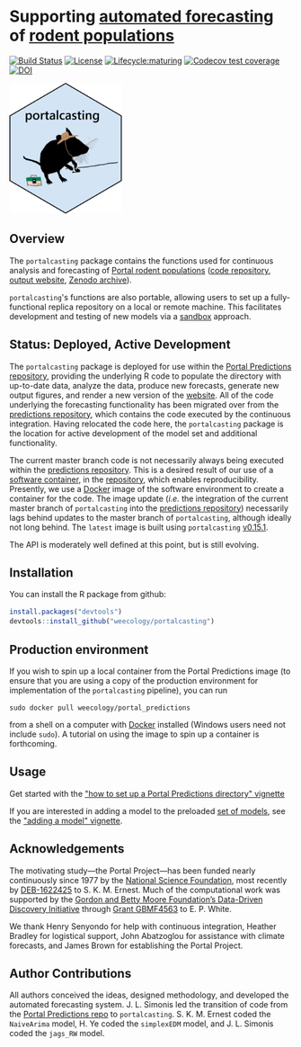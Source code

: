 # Supporting [automated forecasting](https://github.com/weecology/portalPredictions) of [rodent populations](https://portal.weecology.org/)
[![Build Status](https://travis-ci.org/weecology/portalcasting.svg?branch=master)](https://travis-ci.org/weecology/portalcasting)
[![License](http://img.shields.io/badge/license-MIT-blue.svg)](https://raw.githubusercontent.com/weecology/portalPredictions/master/LICENSE)
[![Lifecycle:maturing](https://img.shields.io/badge/lifecycle-maturing-blue.svg)](https://www.tidyverse.org/lifecycle/#maturing)
[![Codecov test coverage](https://img.shields.io/codecov/c/github/weecology/portalcasting/master.svg)](https://codecov.io/github/weecology/portalcasting/branch/master)
[![DOI](https://zenodo.org/badge/DOI/10.5281/zenodo.3332973.svg)](https://doi.org/10.5281/zenodo.3332973)

<img src="man/figures/portalcasting.png" width="200px">

## Overview

The `portalcasting` package contains the functions used for continuous analysis and forecasting of [Portal rodent populations](https://portal.weecology.org/) ([code repository](https://github.com/weecology/portalPredictions), [output website](http://portal.naturecast.org/), [Zenodo archive](https://doi.org/10.5281/zenodo.833438)).

`portalcasting`'s functions are also portable, allowing users to set up a fully-functional replica repository on a local or remote machine. This facilitates development and testing of new models
via a [sandbox](https://en.wikipedia.org/wiki/Sandbox_(software_development)) approach. 

## Status: Deployed, Active Development

The `portalcasting` package is deployed for use within the [Portal Predictions repository](https://github.com/weecology/portalPredictions), providing the underlying R code to populate the directory with up-to-date data, analyze the data, produce new forecasts, generate new output figures, and render a new version of the [website](http://portal.naturecast.org/). All of the code underlying the forecasting functionality has been migrated 
over from the [predictions repository](https://github.com/weecology/portalPredictions), which contains the code executed by the continuous integration. Having relocated the code here, the `portalcasting` package is the location for active development of the model set and additional functionality. 

The current master branch code is not necessarily always being executed within the [predictions repository](https://github.com/weecology/portalPredictions). This is a desired result of our use of a [software container](https://en.wikipedia.org/wiki/Operating-system-level_virtualization), in the [repository](https://github.com/weecology/portalPredictions), which enables reproducibility. Presently, we use a [Docker](https://hub.docker.com/r/weecology/portal_predictions) image of the software environment to create a container for the code. The image update (*i.e.* the integration of the current master branch of `portalcasting` into the [predictions repository](https://github.com/weecology/portalPredictions)) necessarily lags behind updates to the master branch of `portalcasting`, although ideally not long behind. The `latest` image is built using `portalcasting` [v0.15.1](https://github.com/weecology/portalcasting/releases/tag/v0.15.1).

The API is moderately well defined at this point, but is still evolving.

## Installation

You can install the R package from github:

```r
install.packages("devtools")
devtools::install_github("weecology/portalcasting")
```

## Production environment

If you wish to spin up a local container from the Portal Predictions image (to ensure that you are using a copy of the production environment for implementation of the `portalcasting` pipeline), you can run

```
sudo docker pull weecology/portal_predictions
```
from a shell on a computer with [Docker](https://www.docker.com/) installed (Windows users need not include `sudo`). A tutorial on using the image to spin up a container is forthcoming. 

## Usage

Get started with the ["how to set up a Portal Predictions directory" vignette](https://weecology.github.io/portalcasting/articles/getting_started.html)

If you are interested in adding a model to the preloaded [set of models](https://weecology.github.io/portalcasting/articles/current_models.html), see the ["adding a model" vignette](https://weecology.github.io/portalcasting/articles/adding_model_and_data.html). 

## Acknowledgements 

The motivating study—the Portal Project—has been funded nearly continuously since 1977 by the [National Science Foundation](http://nsf.gov/), most recently by [DEB-1622425](https://www.nsf.gov/awardsearch/showAward?AWD_ID=1622425) to S. K. M. Ernest. Much of the computational work was supported by the [Gordon and Betty Moore Foundation’s Data-Driven Discovery Initiative](http://www.moore.org/programs/science/data-driven-discovery) through [Grant GBMF4563](http://www.moore.org/grants/list/GBMF4563) to E. P. White. 

We thank Henry Senyondo for help with continuous integration, Heather Bradley for logistical support, John Abatzoglou for assistance with climate forecasts, and James Brown for establishing the Portal Project. 

## Author Contributions

All authors conceived the ideas, designed methodology, and developed the automated forecasting system. J. L. Simonis led the transition of code from the [Portal Predictions repo](https://github.com/weecology/portalPredictions) to `portalcasting`. S. K. M. Ernest coded the `NaiveArima` model, H. Ye coded the `simplexEDM` model, and J. L. Simonis coded the `jags_RW` model.
